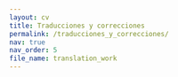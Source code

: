 ```yaml
---
layout: cv
title: Traducciones y correcciones
permalink: /traducciones_y_correcciones/
nav: true
nav_order: 5
file_name: translation_work
---
```

